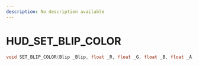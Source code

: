 ```yaml
---
description: No description available 
---
```


# HUD\_SET_BLIP_COLOR

```cpp
void SET_BLIP_COLOR(Blip _Blip, float _R, float _G, float _B, float _A);
```